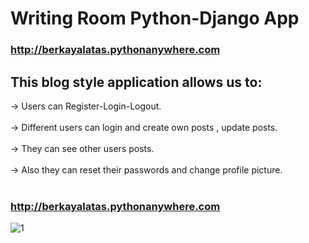 # Writing Room Python-Django App

### http://berkayalatas.pythonanywhere.com  <br>

## This blog style application allows us to:

-> Users can Register-Login-Logout. <br><br>
-> Different users can login and create own posts , update posts. <br><br>
-> They can see other users posts. <br><br> 
-> Also they can reset their passwords and change profile picture. <br><br>

### http://berkayalatas.pythonanywhere.com  <br>


![1](https://user-images.githubusercontent.com/59448862/95987244-d2557600-0e2f-11eb-9a9b-2a1acf2e167e.PNG)

